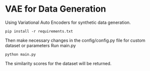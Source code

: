 # VAE for Data Generation
Using Variational Auto Encoders for synthetic data generation.

```
pip install -r requirements.txt  
```
Then make necessary changes in the config/config.py file for custom dataset or parameters
Run main.py

```
python main.py
```
The similarity scores for the dataset will be returned.
